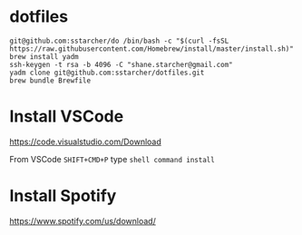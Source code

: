 # dotfiles

```
git@github.com:sstarcher/do /bin/bash -c "$(curl -fsSL https://raw.githubusercontent.com/Homebrew/install/master/install.sh)"
brew install yadm
ssh-keygen -t rsa -b 4096 -C "shane.starcher@gmail.com"
yadm clone git@github.com:sstarcher/dotfiles.git
brew bundle Brewfile
```
 
 # Install VSCode
 https://code.visualstudio.com/Download

From VSCode `SHIFT+CMD+P` type `shell command install`

# Install Spotify
https://www.spotify.com/us/download/

